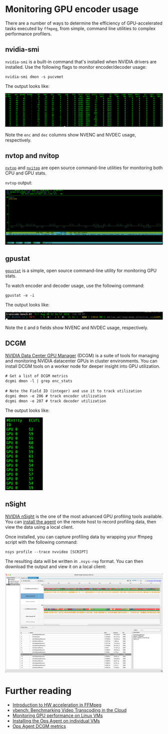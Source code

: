 # Monitoring GPU encoder usage

There are a number of ways to determine the efficiency of GPU-accelerated tasks executed by `ffmpeg`, from simple, command line utilities to complex performance profilers.

## nvidia-smi

`nvidia-smi` is a built-in command that's installed when NVIDIA drivers are installed. Use the following flags to monitor encoder/decoder usage:

```console
nvidia-smi dmon -s pucvmet
```
The output looks like:

![nvidia-smi](docs/img/nvidia-smi.png)

Note the `enc` and `dec` columns show NVENC and NVDEC usage, respectively.

## nvtop and nvitop

[`nvtop`](https://github.com/Syllo/nvtop) and [`nvitop`](https://pypi.org/project/nvitop/) are open source command-line utilities for monitoring both CPU and GPU stats.

`nvtop` output:

![nvtop](docs/img/nvtop.png)

## gpustat

[`gpustat`](https://github.com/wookayin/gpustat) is a simple, open source command-line utility for monitoring GPU stats.

To watch encoder and decoder usage, use the following command:

```console
gpustat -e -i
```

The output looks like:

![gpustat](docs/img/gpustat.png)

Note the `E` and `D` fields show NVENC and NVDEC usage, respectively.

## DCGM

[NVIDIA Data Center GPU Manager](https://docs.nvidia.com/nsight-systems/InstallationGuide/index.html) (DCGM) is a suite of tools for managing and monitoring NVIDIA datacenter GPUs in cluster environments. You can install DCGM tools on a worker node for deeper insight into GPU utilization.

```console
# Get a list of DCGM metrics
dcgmi dmon -l | grep enc_stats

# Note the Field ID (integer) and use it to track utilization
dcgmi dmon -e 206 # track encoder utilization
dcgmi dmon -e 207 # track decoder utilization
```

The output looks like:

<img src="docs/img/dcgm.png" width="120"> 

## nSight

[NVIDIA nSight](https://docs.nvidia.com/nsight-systems/InstallationGuide/index.html) is the one of the most advanced GPU profiling tools available. You can [install the agent](https://docs.nvidia.com/nsight-systems/InstallationGuide/index.html#optional-setting-up-the-cli) on the remote host to record profiling data, then view the data using a local client.

Once installed, you can capture profiling data by wrapping your ffmpeg script with the following command:

```console
nsys profile --trace nvvideo [SCRIPT]
```

The resulting data will be written in `.nsys-rep` format. You can then download the output and view it on a local client:

![nsight](docs/img/nsight.png)

# Further reading
- [Introduction to HW acceleration in FFMpeg](https://trac.ffmpeg.org/wiki/HWAccelIntro)
- [vbench: Benchmarking Video Transcoding in the Cloud](https://dl.acm.org/doi/pdf/10.1145/3296957.3173207)
- [Monitoring GPU performance on Linux VMs](https://cloud.google.com/compute/docs/gpus/monitor-gpus)
- [Installing the Ops Agent on individual VMs](https://cloud.google.com/stackdriver/docs/solutions/agents/ops-agent/installation)
- [Ops Agent DCGM metrics](https://cloud.google.com/monitoring/api/metrics_opsagent#opsagent-dcgm)